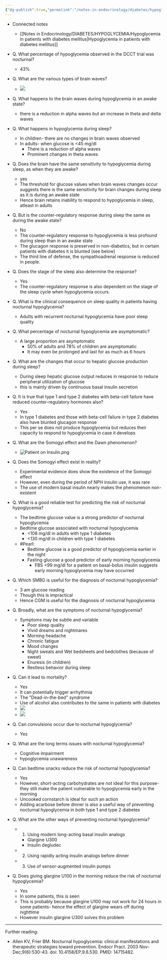 ```yaml
---
{"dg-publish":true,"permalink":"/notes-in-endocrinology/diabetes/hypoglycemia/nocturnal-hypoglycemia/"}
---
```


- Connected notes
    -  [[Notes in Endocrinology/DIABETES/HYPOGLYCEMIA/Hypoglycemia in patients with diabetes mellitus\|Hypoglycemia in patients with diabetes mellitus]] 

- Q. What percentage of hypoglycemia observed in the  DCCT trial was nocturnal?
    - 43%
- Q. What are the various types of brain waves?
    - ![](https://firebasestorage.googleapis.com/v0/b/firescript-577a2.appspot.com/o/imgs%2Fapp%2FMedical_learning%2FKuJ3jGhufD.png?alt=media&token=01d4946b-2086-42ba-a7fc-7056d6b1a841)
- Q. What happens to the brain waves during hypoglycemia in an awake state?
    - there is a reduction in alpha waves but an increase in theta and delta waves
- Q. What happens in hypoglycemia during sleep?
    - In children- there are no changes in brain waves observed
    - In adults- when glucose is <45 mg/dl
        - There is a reduction of alpha waves 
        - Prominent changes in theta waves 
- Q. Does the brain have the same sensitivity to hypoglycemia during sleep, as when they are awake?
    - yes
    - The threshold for glucose values when brain waves changes occur suggests there is the same sensitivity for brain changes during sleep as it is during an awake state
    - Hence brain retains inability to respond to hypoglycemia in sleep, atleast in adults
- Q. But is the counter-regulatory response during sleep the same as during the awake state?
    - No
    - The counter-regulatory response to hypoglycemia is less profound during sleep than in an awake state
    - The glucagon response is preserved in non-diabetics, but in certain patients with diabetes it is blunted (see below)
    - The third line of defense, the sympathoadrenal response is reduced in people. 
- Q. Does the stage of the sleep also determine the response?
    - Yes
    - The counter-regulatory response is also dependent on the stage of the sleep cycle when hypoglycemia occurs.
- Q. What is the clinical consequence on sleep quality in patients having nocturnal hypoglycemia?
    - Adults with recurrent nocturnal hypoglycemia have poor sleep quality 
- Q. What percentage of nocturnal hypoglycemia are asymptomatic?
    - A large proportion are asymptomatic
        - 50% of adults and 78% of children are asymptomatic
        - It may even be prolonged and last for as much as 6 hours 
- Q. What are the changes that occur to hepatic glucose production during sleep?
    - During sleep hepatic glucose output reduces in response to reduce peripheral utilization of glucose
    - this is mainly driven by continuous basal insulin secretion
- Q. It is true that type 1 and type 2 diabetes with beta-cell failure have reduced counter-regulatory hormones also?
    - Yes
    - In type 1 diabetes and those with beta-cell failure in type 2 diabetes also have blunted glucagon response
    - This per se does not produce hypoglycemia but reduces their capacity to respond to hypoglycemia in case it develops
- Q. What are the  Somogyi effect and the  Dawn phenomenon?
	- ![Patient on Insulin.png](/img/user/attachments/Patient%20on%20Insulin.png)
- Q. Does the  Somogyi effect exist in reality?
    - Experimental evidence does show the existence of the  Somogyi effect 
    - However, even during the period of  NPH  insulin use, it was rare
    - The use of modern basal insulin nearly makes the phenomenon non-existent 
- Q. What is a good reliable test for predicting the risk of nocturnal hypoglycemia?
    - The bedtime glucose value is a strong predictor of nocturnal hypoglycemia
    - Bedtime glucose associated with nocturnal hypoglycemia 
        - <108 mg/dl in adults with type 1 diabetes 
        - <130 mg/dl in children with type 1 diabetes
    - #Pearl:
        - Bedtime glucose is a good predictor of hypoglycemia earlier in the night
        - Fasting glucose a good predictor of early morning hypoglycemia
            - FBS <99 mg/dl for a patient on basal-bolus insulin suggests early morning hypoglycemia may have occurred 
- Q. Which SMBG is useful for the diagnosis of nocturnal hypoglycemia?
    - 3 am glucose reading
    - Though this is impractical
    - Hence  CGM  is useful for the diagnosis of nocturnal hypoglycemia 
- Q. Broadly, what are the symptoms of nocturnal hypoglycemia?
    - Symptoms may be subtle and variable
        - Poor sleep quality
        - Vivid dreams and nightmares
        - Morning headache
        - Chronic fatigue
        - Mood changes
        - Night sweats and Wet bedsheets and bedclothes (because of sweat)
        - Enuresis (in children)
        - Restless behavior during sleep 
- Q. Can it lead to mortality?
    - Yes
    - It can potentially trigger arrhythmia
    - The "Dead-in-the-bed" syndrome
    - Use of alcohol also contributes to the same in patients with diabetes 
    - ![](https://firebasestorage.googleapis.com/v0/b/firescript-577a2.appspot.com/o/imgs%2Fapp%2FMedical_learning%2FXQdBZScAvN.png?alt=media&token=ae2b023b-983d-4774-b363-85b75ea98fc3)
    - ![](https://firebasestorage.googleapis.com/v0/b/firescript-577a2.appspot.com/o/imgs%2Fapp%2FMedical_learning%2FNSpoXIBAnn.png?alt=media&token=4e79d01d-abb1-4b55-beb5-c9c1790bb618)
- Q. Can convulsions occur due to nocturnal hypoglycemia?
    - Yes
- Q. What are the long terms issues with nocturnal hypoglycemia?
    - Cognitive impairment
    -  hypoglycemia unawareness 
- Q. Can bedtime snacks reduce the risk of nocturnal hypoglycemia?
    - Yes
    - However, short-acting carbohydrates are not ideal for this purpose- they still make the patient vulnerable to hypoglycemia early in the morning
    - Uncooked cornstarch is ideal for such an action
    - Adding acarbose before dinner is also a useful way of preventing nocturnal hypoglycemia in both type 1 and type 2 diabetes
- Q. What are the other ways of preventing nocturnal hypoglycemia?
    - 1. Using modern long-acting basal insulin analogs
        - Glargine U300
        - Insulin degludec
    - 2. Using rapidly acting insulin analogs before dinner
    - 3. Use of sensor-augmented insulin pumps
- Q. Does giving glargine U100 in the morning reduce the risk of nocturnal hypoglycemia?
    - Yes
    - In some patients, this is seen 
    - This is probably because glargine U100 may not work for 24 hours in some patients- hence the effect of glargine wears off during nighttime
    - However insulin glargine U300 solves this problem

----

Further reading:

- Allen KV, Frier BM. Nocturnal hypoglycemia: clinical manifestations and therapeutic strategies toward prevention. Endocr Pract. 2003 Nov-Dec;9(6):530-43. doi: 10.4158/EP.9.6.530. PMID: 14715482.